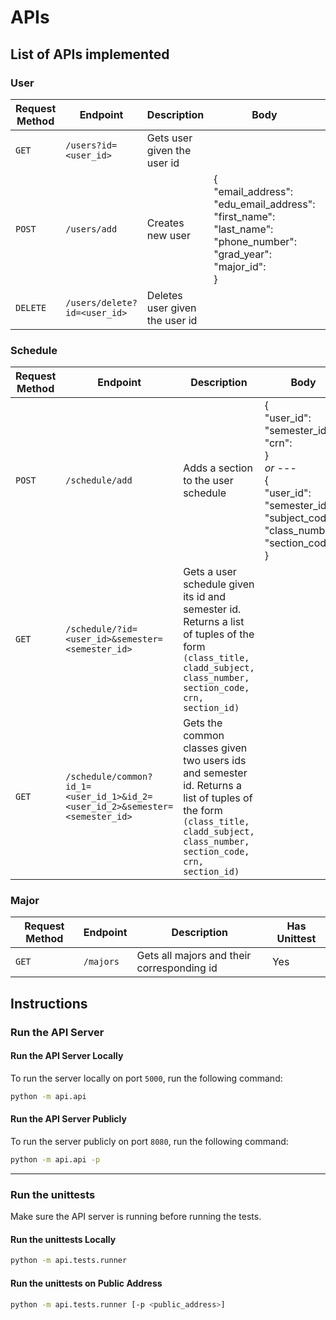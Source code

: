 # APIs

## List of APIs implemented
### User

| Request Method | Endpoint | Description | Body | Has Unittest |
| --- | --- | --- | --- | --- |
| `GET` | `/users?id=<user_id>` | Gets user given the user id | | Yes |
| `POST` | `/users/add` | Creates new user | {<br>"email_address": <br> "edu_email_address": <br> "first_name": <br> "last_name": <br> "phone_number": <br> "grad_year": <br> "major_id": <br> }| Yes |
| `DELETE` | `/users/delete?id=<user_id>` | Deletes user given the user id | | Yes |

### Schedule

| Request Method | Endpoint | Description | Body | Has Unittest |
| --- | --- | --- | --- | --- |
| `POST` | `/schedule/add` | Adds a section to the user schedule | {<br>"user_id": <br> "semester_id": <br> "crn": <br> } <br> *or* --- <br> {<br>"user_id": <br> "semester_id": <br> "subject_code": <br> "class_number": <br> "section_code": <br> } | Yes |
| `GET` | `/schedule/?id=<user_id>&semester=<semester_id>` | Gets a user schedule given its id and semester id. Returns a list of tuples of the form `(class_title, cladd_subject, class_number, section_code, crn, section_id)`|  | No |
| `GET` | `/schedule/common?id_1=<user_id_1>&id_2=<user_id_2>&semester=<semester_id>` | Gets the common classes given two users ids and semester id. Returns a list of tuples of the form `(class_title, cladd_subject, class_number, section_code, crn, section_id)`|  | No |

### Major
| Request Method | Endpoint | Description | Has Unittest |
| --- | --- | --- | --- |
| `GET` | `/majors` | Gets all majors and their corresponding id | Yes |

## Instructions

### Run the API Server

#### Run the API Server Locally
To run the server locally on port `5000`, run the following command:
```bash
python -m api.api
```

#### Run the API Server Publicly
To run the server publicly on port `8080`, run the following command:
```bash
python -m api.api -p
```

---

### Run the unittests
Make sure the API server is running before running the tests.

#### Run the unittests Locally
```bash
python -m api.tests.runner
```

#### Run the unittests on Public Address
```bash
python -m api.tests.runner [-p <public_address>]
```